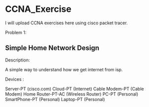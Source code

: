 # CCNA_Exercise
I will upload CCNA exercises here using cisco packet tracer.

Problem 1: 

Simple Home Network Design
--------------------------

Description:

A simple way to understand how we get internet from isp.

Devices :

  Server-PT (cisco.com)
  Cloud-PT (Internet)
  Cable Modem-PT (Cable Modem)
  Home Router-PT-AC (Wireless Router)
  PC-PT (Personal)
  SmartPhone-PT (Personal)
  Laptop-PT (Personal)


